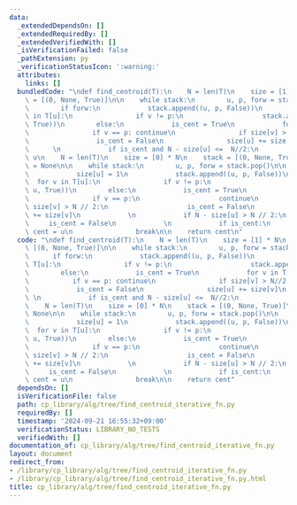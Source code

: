 ```yaml
---
data:
  _extendedDependsOn: []
  _extendedRequiredBy: []
  _extendedVerifiedWith: []
  _isVerificationFailed: false
  _pathExtension: py
  _verificationStatusIcon: ':warning:'
  attributes:
    links: []
  bundledCode: "\ndef find_centroid(T):\n    N = len(T)\n    size = [1] * N\n    stack\
    \ = [(0, None, True)]\n\n    while stack:\n        u, p, forw = stack.pop()\n\
    \        if forw:\n            stack.append((u, p, False))\n            for v\
    \ in T[u]:\n                if v != p:\n                    stack.append((v, u,\
    \ True))\n        else:\n            is_cent = True\n            for v in T[u]:\n\
    \                if v == p: continue\n                if size[v] > N//2:\n   \
    \                 is_cent = False\n                size[u] += size[v]\n      \
    \      \n            if is_cent and N - size[u] <=  N//2:\n                return\
    \ u\n    N = len(T)\n    size = [0] * N\n    stack = [(0, None, True)]\n    cent\
    \ = None\n\n    while stack:\n        u, p, forw = stack.pop()\n\n        if forw:\n\
    \            size[u] = 1\n            stack.append((u, p, False))\n          \
    \  for v in T[u]:\n                if v != p:\n                    stack.append((v,\
    \ u, True))\n        else:\n            is_cent = True\n            for v in T[u]:\n\
    \                if v == p:\n                    continue\n                if\
    \ size[v] > N // 2:\n                    is_cent = False\n                size[u]\
    \ += size[v]\n            \n            if N - size[u] > N // 2:\n           \
    \     is_cent = False\n            \n            if is_cent:\n               \
    \ cent = u\n                break\n\n    return cent\n"
  code: "\ndef find_centroid(T):\n    N = len(T)\n    size = [1] * N\n    stack =\
    \ [(0, None, True)]\n\n    while stack:\n        u, p, forw = stack.pop()\n  \
    \      if forw:\n            stack.append((u, p, False))\n            for v in\
    \ T[u]:\n                if v != p:\n                    stack.append((v, u, True))\n\
    \        else:\n            is_cent = True\n            for v in T[u]:\n     \
    \           if v == p: continue\n                if size[v] > N//2:\n        \
    \            is_cent = False\n                size[u] += size[v]\n           \
    \ \n            if is_cent and N - size[u] <=  N//2:\n                return u\n\
    \    N = len(T)\n    size = [0] * N\n    stack = [(0, None, True)]\n    cent =\
    \ None\n\n    while stack:\n        u, p, forw = stack.pop()\n\n        if forw:\n\
    \            size[u] = 1\n            stack.append((u, p, False))\n          \
    \  for v in T[u]:\n                if v != p:\n                    stack.append((v,\
    \ u, True))\n        else:\n            is_cent = True\n            for v in T[u]:\n\
    \                if v == p:\n                    continue\n                if\
    \ size[v] > N // 2:\n                    is_cent = False\n                size[u]\
    \ += size[v]\n            \n            if N - size[u] > N // 2:\n           \
    \     is_cent = False\n            \n            if is_cent:\n               \
    \ cent = u\n                break\n\n    return cent"
  dependsOn: []
  isVerificationFile: false
  path: cp_library/alg/tree/find_centroid_iterative_fn.py
  requiredBy: []
  timestamp: '2024-09-21 16:55:32+09:00'
  verificationStatus: LIBRARY_NO_TESTS
  verifiedWith: []
documentation_of: cp_library/alg/tree/find_centroid_iterative_fn.py
layout: document
redirect_from:
- /library/cp_library/alg/tree/find_centroid_iterative_fn.py
- /library/cp_library/alg/tree/find_centroid_iterative_fn.py.html
title: cp_library/alg/tree/find_centroid_iterative_fn.py
---
```

